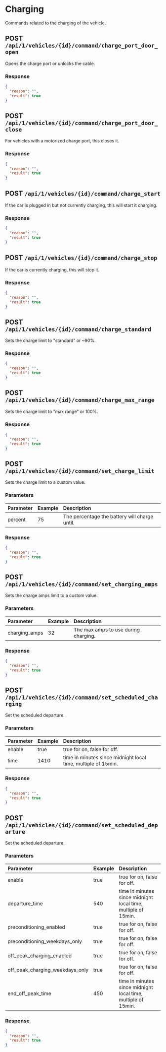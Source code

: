 # Charging

Commands related to the charging of the vehicle.

## POST `/api/1/vehicles/{id}/command/charge_port_door_open`

Opens the charge port or unlocks the cable.

### Response

```json
{
  "reason": "",
  "result": true
}
```

## POST `/api/1/vehicles/{id}/command/charge_port_door_close`

For vehicles with a motorized charge port, this closes it.

### Response

```json
{
  "reason": "",
  "result": true
}
```

## POST `/api/1/vehicles/{id}/command/charge_start`

If the car is plugged in but not currently charging, this will start it charging.

### Response

```json
{
  "reason": "",
  "result": true
}
```

## POST `/api/1/vehicles/{id}/command/charge_stop`

If the car is currently charging, this will stop it.

### Response

```json
{
  "reason": "",
  "result": true
}
```

## POST `/api/1/vehicles/{id}/command/charge_standard`

Sets the charge limit to "standard" or ~90%.

### Response

```json
{
  "reason": "",
  "result": true
}
```

## POST `/api/1/vehicles/{id}/command/charge_max_range`

Sets the charge limit to "max range" or 100%.

### Response

```json
{
  "reason": "",
  "result": true
}
```

## POST `/api/1/vehicles/{id}/command/set_charge_limit`

Sets the charge limit to a custom value.

### Parameters

| Parameter | Example | Description                                   |
| :-------- | :------ | :-------------------------------------------- |
| percent   | 75      | The percentage the battery will charge until. |

### Response

```json
{
  "reason": "",
  "result": true
}
```

## POST `/api/1/vehicles/{id}/command/set_charging_amps`

Sets the charge amps limit to a custom value.

### Parameters

| Parameter     | Example | Description                          |
| :------------ | :------ | :----------------------------------- |
| charging_amps | 32      | The max amps to use during charging. |

### Response

```json
{
  "reason": "",
  "result": true
}
```

## POST `/api/1/vehicles/{id}/command/set_scheduled_charging`

Set the scheduled departure.

### Parameters

| Parameter                       | Example | Description                                                   |
| :------ | :------ | :------------------------------------------------------------ |
| enable  | true    | true for on, false for off.                                   |
| time    | 1410    | time in minutes since midnight local time, multiple of 15min. |

### Response

```json
{
  "reason": "",
  "result": true
}
```

## POST `/api/1/vehicles/{id}/command/set_scheduled_departure`

Set the scheduled departure.

### Parameters

| Parameter                       | Example | Description                                                   |
| :------------------------------ | :------ | :------------------------------------------------------------ |
| enable                          | true    | true for on, false for off.                                   |
| departure_time                  | 540     | time in minutes since midnight local time, multiple of 15min. |
| preconditioning_enabled         | true    | true for on, false for off.                                   |
| preconditioning_weekdays_only   | true    | true for on, false for off.                                   |
| off_peak_charging_enabled       | true    | true for on, false for off.                                   |
| off_peak_charging_weekdays_only | true    | true for on, false for off.                                   |
| end_off_peak_time               | 450     | time in minutes since midnight local time, multiple of 15min. |

### Response

```json
{
  "reason": "",
  "result": true
}
```
